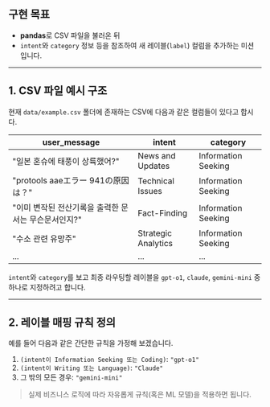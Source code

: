 ## 구현 목표
* **pandas**로 CSV 파일을 불러온 뒤
* `intent`와 `category` 정보 등을 참조하여 새 레이블(`label`) 컬럼을 추가하는 미션 입니다.

---

## 1. CSV 파일 예시 구조

현재 `data/example.csv` 폴더에 존재하는 CSV에 다음과 같은 컬럼들이 있다고 합시다.

| user_message                       | intent             | category             |
|-----------------------------------|--------------------|----------------------|
| "일본 혼슈에 태풍이 상륙했어?"        | News and Updates   | Information Seeking  |
| "protools aaeエラー 941の原因は？" | Technical Issues   | Information Seeking  |
| "이미 변작된 전산기록을 출력한 문서는 무슨문서인지?" | Fact-Finding       | Information Seeking  |
| "수소 관련 유망주"                 | Strategic Analytics| Information Seeking  |
| ...                               | ...                | ...                  |

`intent`와 `category`를 보고 최종 라우팅할 레이블을 `gpt-o1`, `claude`, `gemini-mini` 중 하나로 지정하려고 합니다.

---

## 2. 레이블 매핑 규칙 정의

예를 들어 다음과 같은 간단한 규칙을 가정해 보겠습니다.

1. `(intent이 Information Seeking 또는 Coding)`: `"gpt-o1"`  
2. `(intent이 Writing 또는 Language)`: `"Claude"`  
3. 그 밖의 모든 경우: `"gemini-mini"`

> 실제 비즈니스 로직에 따라 자유롭게 규칙(혹은 ML 모델)을 적용하면 됩니다.